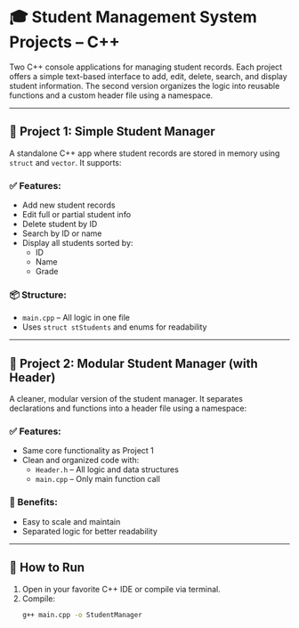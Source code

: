 # 🎓 Student Management System Projects – C++

Two C++ console applications for managing student records. Each project offers a simple text-based interface to add, edit, delete, search, and display student information. The second version organizes the logic into reusable functions and a custom header file using a namespace.

---

## 📁 Project 1: Simple Student Manager

A standalone C++ app where student records are stored in memory using `struct` and `vector`. It supports:

### ✅ Features:
- Add new student records
- Edit full or partial student info
- Delete student by ID
- Search by ID or name
- Display all students sorted by:
  - ID
  - Name
  - Grade

### 📦 Structure:
- `main.cpp` – All logic in one file
- Uses `struct stStudents` and enums for readability

---

## 📁 Project 2: Modular Student Manager (with Header)

A cleaner, modular version of the student manager. It separates declarations and functions into a header file using a namespace:

### ✅ Features:
- Same core functionality as Project 1
- Clean and organized code with:
  - `Header.h` – All logic and data structures
  - `main.cpp` – Only main function call

### 🧠 Benefits:
- Easy to scale and maintain
- Separated logic for better readability

---

## 🚀 How to Run

1. Open in your favorite C++ IDE or compile via terminal.
2. Compile:
   ```sh
   g++ main.cpp -o StudentManager
